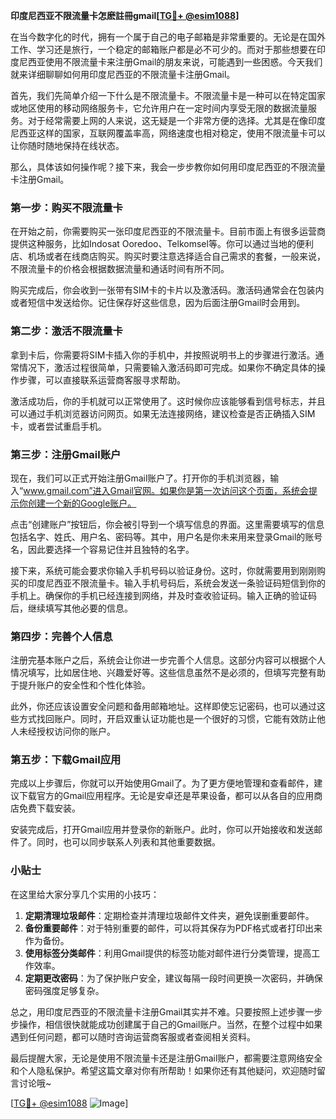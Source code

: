 **印度尼西亚不限流量卡怎麽註冊gmail[[TG💪+ @esim1088](https://t.me/s/esim1088)]**

在当今数字化的时代，拥有一个属于自己的电子邮箱是非常重要的。无论是在国外工作、学习还是旅行，一个稳定的邮箱账户都是必不可少的。而对于那些想要在印度尼西亚使用不限流量卡来注册Gmail的朋友来说，可能遇到一些困惑。今天我们就来详细聊聊如何用印度尼西亚的不限流量卡注册Gmail。

首先，我们先简单介绍一下什么是不限流量卡。不限流量卡是一种可以在特定国家或地区使用的移动网络服务卡，它允许用户在一定时间内享受无限的数据流量服务。对于经常需要上网的人来说，这无疑是一个非常方便的选择。尤其是在像印度尼西亚这样的国家，互联网覆盖率高，网络速度也相对稳定，使用不限流量卡可以让你随时随地保持在线状态。

那么，具体该如何操作呢？接下来，我会一步步教你如何用印度尼西亚的不限流量卡注册Gmail。

### 第一步：购买不限流量卡

在开始之前，你需要购买一张印度尼西亚的不限流量卡。目前市面上有很多运营商提供这种服务，比如Indosat Ooredoo、Telkomsel等。你可以通过当地的便利店、机场或者在线商店购买。购买时要注意选择适合自己需求的套餐，一般来说，不限流量卡的价格会根据数据流量和通话时间有所不同。

购买完成后，你会收到一张带有SIM卡的卡片以及激活码。激活码通常会在包装内或者短信中发送给你。记住保存好这些信息，因为后面注册Gmail时会用到。

### 第二步：激活不限流量卡

拿到卡后，你需要将SIM卡插入你的手机中，并按照说明书上的步骤进行激活。通常情况下，激活过程很简单，只需要输入激活码即可完成。如果你不确定具体的操作步骤，可以直接联系运营商客服寻求帮助。

激活成功后，你的手机就可以正常使用了。这时候你应该能够看到信号标志，并且可以通过手机浏览器访问网页。如果无法连接网络，建议检查是否正确插入SIM卡，或者尝试重启手机。

### 第三步：注册Gmail账户

现在，我们可以正式开始注册Gmail账户了。打开你的手机浏览器，输入“www.gmail.com”进入Gmail官网。如果你是第一次访问这个页面，系统会提示你创建一个新的Google账户。

点击“创建账户”按钮后，你会被引导到一个填写信息的界面。这里需要填写的信息包括名字、姓氏、用户名、密码等。其中，用户名是你未来用来登录Gmail的账号名，因此要选择一个容易记住并且独特的名字。

接下来，系统可能会要求你输入手机号码以验证身份。这时，你就需要用到刚刚购买的印度尼西亚不限流量卡。输入手机号码后，系统会发送一条验证码短信到你的手机上。确保你的手机已经连接到网络，并及时查收验证码。输入正确的验证码后，继续填写其他必要的信息。

### 第四步：完善个人信息

注册完基本账户之后，系统会让你进一步完善个人信息。这部分内容可以根据个人情况填写，比如居住地、兴趣爱好等。这些信息虽然不是必须的，但填写完整有助于提升账户的安全性和个性化体验。

此外，你还应该设置安全问题和备用邮箱地址。这样即使忘记密码，也可以通过这些方式找回账户。同时，开启双重认证功能也是一个很好的习惯，它能有效防止他人未经授权访问你的账户。

### 第五步：下载Gmail应用

完成以上步骤后，你就可以开始使用Gmail了。为了更方便地管理和查看邮件，建议下载官方的Gmail应用程序。无论是安卓还是苹果设备，都可以从各自的应用商店免费下载安装。

安装完成后，打开Gmail应用并登录你的新账户。此时，你可以开始接收和发送邮件了。同时，也可以同步联系人列表和其他重要数据。

### 小贴士

在这里给大家分享几个实用的小技巧：

1. **定期清理垃圾邮件**：定期检查并清理垃圾邮件文件夹，避免误删重要邮件。
2. **备份重要邮件**：对于特别重要的邮件，可以将其保存为PDF格式或者打印出来作为备份。
3. **使用标签分类邮件**：利用Gmail提供的标签功能对邮件进行分类管理，提高工作效率。
4. **定期更改密码**：为了保护账户安全，建议每隔一段时间更换一次密码，并确保密码强度足够复杂。

总之，用印度尼西亚的不限流量卡注册Gmail其实并不难。只要按照上述步骤一步步操作，相信很快就能成功创建属于自己的Gmail账户。当然，在整个过程中如果遇到任何问题，都可以随时咨询运营商客服或者查阅相关资料。

最后提醒大家，无论是使用不限流量卡还是注册Gmail账户，都需要注意网络安全和个人隐私保护。希望这篇文章对你有所帮助！如果你还有其他疑问，欢迎随时留言讨论哦~

[[TG💪+ @esim1088](https://t.me/s/esim1088) ![Image](https://i.postimg.cc/4NQfJmqS/Snipaste-2025-05-13-00-14-12.png)]